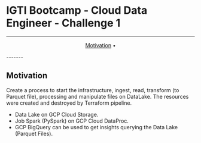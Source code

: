 # IGTI Bootcamp - Cloud Data Engineer - Challenge 1

-------
<p align="center">
    <a href="#motivation">Motivation</a> &bull;
</p>
-------

## Motivation
Create a process to start the infrastructure, ingest, read, transform (to Parquet file), processing and manipulate files on DataLake.
The resources were created and destroyed by Terraform pipeline.

- Data Lake on GCP Cloud Storage.
- Job Spark (PySpark) on GCP Cloud DataProc.
- GCP BigQuery can be used to get insights querying the Data Lake (Parquet Files).


